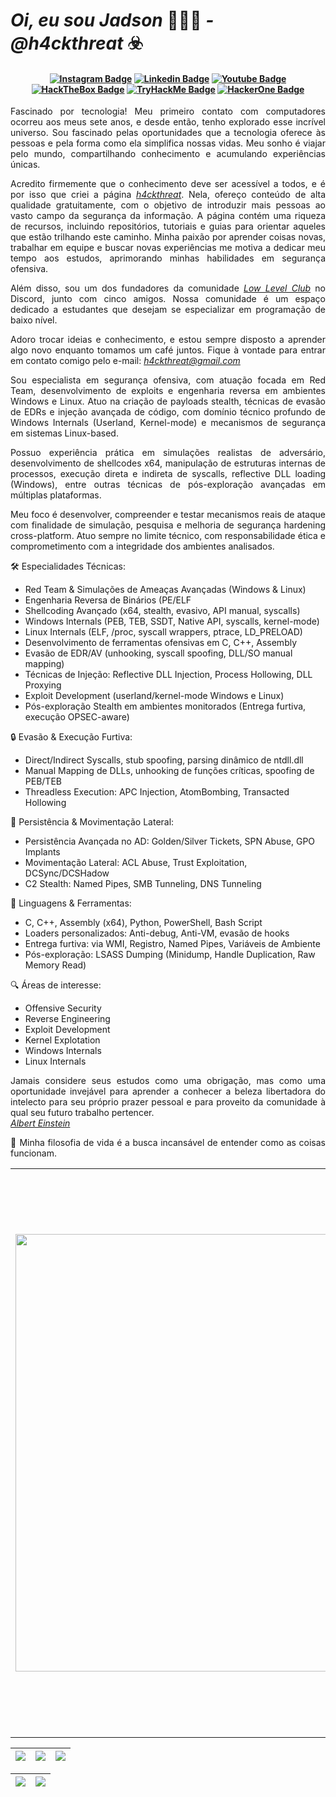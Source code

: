 # <i> Oi, eu sou Jadson </i>👨🏻‍💻<i> - @h4ckthreat</i> ☣️

<h4 align="center">
 
[![Instagram Badge](https://img.shields.io/badge/Instagram-E4405F?style=for-the-badge&logo=instagram&logoColor=white)](https://www.instagram.com/h4ckthreat/)
[![Linkedin Badge](https://img.shields.io/badge/-Linkedin-blue?style=for-the-badge&logo=Linkedin&logoColor=white)](https://www.linkedin.com/in/jadsonlsouza/)
[![Youtube Badge](https://img.shields.io/badge/YouTube-FF0000?style=for-the-badge&logo=youtube&logoColor=white)](https://www.youtube.com/@h4ckthreat)
[![HackTheBox Badge](https://img.shields.io/badge/HackTheBox-111927?style=for-the-badge&logo=Hack%20The%20Box&logoColor=9FEF00)](https://app.hackthebox.com/profile/1163217)
[![TryHackMe Badge](https://img.shields.io/badge/-TryHackMe-%23212C42?style=for-the-badge&logo=tryhackme&logoColor=white)](https://tryhackme.com/p/h4ckthreat)
[![HackerOne Badge](https://img.shields.io/badge/-HackerOne-%23494649?style=for-the-badge&logo=hackerone&logoColor=white)](https://hackerone.com/h4ckthreat)

</h4>

<p align="justify">Fascinado por tecnologia! Meu primeiro contato com computadores ocorreu aos meus sete anos, e desde então, tenho explorado esse incrível universo. Sou fascinado pelas oportunidades que a tecnologia oferece às pessoas e pela forma como ela simplifica nossas vidas. Meu sonho é viajar pelo mundo, compartilhando conhecimento e acumulando experiências únicas.</p>

<p align="justify">Acredito firmemente que o conhecimento deve ser acessível a todos, e é por isso que criei a página <a href="https://www.instagram.com/h4ckthreat/"><i>h4ckthreat</i></a>. Nela, ofereço conteúdo de alta qualidade gratuitamente, com o objetivo de introduzir mais pessoas ao vasto campo da segurança da informação. A página contém uma riqueza de recursos, incluindo repositórios, tutoriais e guias para orientar aqueles que estão trilhando este caminho. Minha paixão por aprender coisas novas, trabalhar em equipe e buscar novas experiências me motiva a dedicar meu tempo aos estudos, aprimorando minhas habilidades em segurança ofensiva.</p>

<p align="justify">Além disso, sou um dos fundadores da comunidade <a href="https://www.instagram.com/lowlevelclub/"><i>Low Level Club</i></a> no Discord, junto com cinco amigos. Nossa comunidade é um espaço dedicado a estudantes que desejam se especializar em programação de baixo nível.</p>

<p align="justify">Adoro trocar ideias e conhecimento, e estou sempre disposto a aprender algo novo enquanto tomamos um café juntos. Fique à vontade para entrar em contato comigo pelo e-mail: <a href="mailto:h4ckthreat@gmail.com"><i>h4ckthreat@gmail.com</i></a></p>

<p align="justify">Sou especialista em segurança ofensiva, com atuação focada em Red Team, desenvolvimento de exploits e engenharia reversa em ambientes Windows e Linux. Atuo na criação de payloads stealth, técnicas de evasão de EDRs e injeção avançada de código, com domínio técnico profundo de Windows Internals (Userland, Kernel-mode) e mecanismos de segurança em sistemas Linux-based.</p>

<p align="justify">Possuo experiência prática em simulações realistas de adversário, desenvolvimento de shellcodes x64, manipulação de estruturas internas de processos, execução direta e indireta de syscalls, reflective DLL loading (Windows), entre outras técnicas de pós-exploração avançadas em múltiplas plataformas.</p>

<p align="justify">Meu foco é desenvolver, compreender e testar mecanismos reais de ataque com finalidade de simulação, pesquisa e melhoria de segurança hardening cross-platform. Atuo sempre no limite técnico, com responsabilidade ética e comprometimento com a integridade dos ambientes analisados.</p>

🛠️ Especialidades Técnicas:
<ul>
      <li>
          Red Team & Simulações de Ameaças Avançadas (Windows & Linux)
       </li>
       <li>
          Engenharia Reversa de Binários (PE/ELF
       </li>
       <li>
          Shellcoding Avançado (x64, stealth, evasivo, API manual, syscalls)
       </li>
       <li>
          Windows Internals (PEB, TEB, SSDT, Native API, syscalls, kernel-mode)
       </li>
       <li>
          Linux Internals (ELF, /proc, syscall wrappers, ptrace, LD_PRELOAD)
      </li>
       <li>
          Desenvolvimento de ferramentas ofensivas em C, C++, Assembly
       </li>
       <li>
          Evasão de EDR/AV (unhooking, syscall spoofing, DLL/SO manual mapping)
       </li>
       <li>
          Técnicas de Injeção: Reflective DLL Injection, Process Hollowing, DLL Proxying
       </li>
       <li>
          Exploit Development (userland/kernel-mode Windows e Linux)
       </li>
       <li>
          Pós-exploração Stealth em ambientes monitorados (Entrega furtiva, execução OPSEC-aware)
      </li>
</ul>

🔒 Evasão & Execução Furtiva:

<ul>
       <li>
          Direct/Indirect Syscalls, stub spoofing, parsing dinâmico de ntdll.dll
       </li>
       <li>
           Manual Mapping de DLLs, unhooking de funções críticas, spoofing de PEB/TEB
       </li>
       <li>
          Threadless Execution: APC Injection, AtomBombing, Transacted Hollowing
      </li>
</ul>

🧬 Persistência & Movimentação Lateral:

<ul>
       <li>
          Persistência Avançada no AD: Golden/Silver Tickets, SPN Abuse, GPO Implants
       </li>
       <li>
           Movimentação Lateral: ACL Abuse, Trust Exploitation, DCSync/DCSHadow
       </li>
       <li>
          C2 Stealth: Named Pipes, SMB Tunneling, DNS Tunneling
       </li>
</ul>

📌 Linguagens & Ferramentas:

<ul>
       <li>
          C, C++, Assembly (x64), Python, PowerShell, Bash Script
       </li>
       <li>
           Loaders personalizados: Anti-debug, Anti-VM, evasão de hooks
       </li>
       <li>
          Entrega furtiva: via WMI, Registro, Named Pipes, Variáveis de Ambiente
       </li>
       <li>
          Pós-exploração: LSASS Dumping (Minidump, Handle Duplication, Raw Memory Read)
      </li>
</ul>

🔍 Áreas de interesse:

<ul>
        <li>
          Offensive Security
        </li>
        <li>
          Reverse Engineering
        </li>
        <li>
          Exploit Development
        </li>
        <li>
          Kernel Explotation
        </li>
        <li>
          Windows Internals
        </li>
        <li>
          Linux Internals
        </li>
</ul>
        

<p align="justify">Jamais considere seus estudos como uma obrigação, mas como uma oportunidade invejável para aprender a conhecer a beleza libertadora do intelecto para seu próprio prazer pessoal e para proveito da comunidade à qual seu futuro trabalho pertencer.
<a href="https://pt.wikipedia.org/wiki/Albert_Einstein"><br><i>Albert Einstein</i></br></a></p>

<p align="justify"> 🧠 Minha filosofia de vida é a busca incansável de entender como as coisas funcionam.</p>

<table border="0" cellspacing="0" cellpadding="0">
  <tr>
    <td style="border: 0";>
      <img width="700" src="https://i.imgur.com/7TxQnFN.png" />
    </td>
    <td style="border: 0";>
      <p align="justify">
        💻 Projeto focado em conteúdos de qualidade sobre segurança da informação: <a href="https://h4ckthreat.github.io/"><i>h4ckthreat</i><a/>.
              <p align="justify"> 
   </p>
      <p align="justify">
       🌙 Fazendo conteúdos diários em: <a href="https://www.instagram.com/h4ckthreat/"><i>h4ckthreat</a></i>, eu complemento esses conteúdos com: <a href="https://www.youtube.com/@h4ckthreat"><i>vídeos no Youtube</i></a>.
      </p>
      <h3>Outros lugares onde você pode me encontrar:</h3>
      <ul>
        <li>
          🐦 <a href="https://twitter.com/h4ckthreat"><i>Siga me no Twitter.</i></a>
        </li>
        <li>
          📺 <a href="https://www.youtube.com/@h4ckthreat/"><i>Inscreva-se no Youtube.</i></a>
        </li>
        <li>
          📷 <a href="https://www.instagram.com/h4ckthreat/"><i>Siga me no Instagram.</i></a>
        </li>
        <li>
          📬 <a href=mailto:h4ckthreat@gmail.com><i>Entre em contato comigo no e-mail.</i></a>
        </li>
      </ul>
    </td>
  </tr>
</table>

| ![](http://github-profile-summary-cards.vercel.app/api/cards/stats?username=h4ckthreat&theme=nord_dark) | ![](http://github-profile-summary-cards.vercel.app/api/cards/repos-per-language?username=h4ckthreat&hide=Html&theme=nord_dark) | ![](http://github-profile-summary-cards.vercel.app/api/cards/most-commit-language?username=h4ckthreat&theme=nord_dark) |
| :-: | :-: | :-: |

| ![](http://github-profile-summary-cards.vercel.app/api/cards/profile-details?username=h4ckthreat&theme=nord_dark) | ![](https://github-readme-streak-stats.herokuapp.com/?user=h4ckthreat&hide_border=true&date_format=M%20j%5B%2C%20Y%5D&background=2D3742&stroke=2D3742&ring=6bbbca&fire=6bbbca&currStreakNum=fff&sideNums=6bbbca&currStreakLabel=6bbbca&sideLabels=fff&dates=fff) |
| :-: | :-: |
